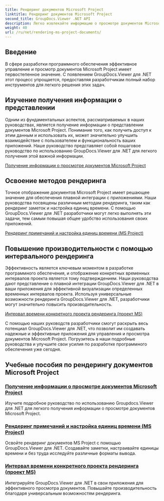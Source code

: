 ```yaml
---
title: Рендеринг документов Microsoft Project
linktitle: Рендеринг документов Microsoft Project
second_title: GroupDocs.Viewer .NET API
description: Легко извлекайте информацию о просмотре документов Microsoft Project с помощью GroupDocs.Viewer для .NET. Повышайте производительность благодаря универсальным возможностям рендеринга.
weight: 40
url: /ru/net/rendering-ms-project-documents/
---
```

## Введение

В сфере разработки программного обеспечения эффективное управление и просмотр документов Microsoft Project имеет первостепенное значение. С появлением GroupDocs.Viewer для .NET этот процесс упрощается, предоставляя разработчикам полный набор инструментов для легкого решения этих задач.

## Изучение получения информации о представлении
Одним из фундаментальных аспектов, рассматриваемых в наших руководствах, является получение информации о представлении документов Microsoft Project. Понимание того, как получить доступ к этим данным и использовать их, может значительно улучшить взаимодействие с пользователем и функциональность ваших приложений. Наше руководство представляет собой пошаговое руководство по использованию GroupDocs.Viewer для .NET для легкого получения этой важной информации.

[Получение информации о просмотре документов Microsoft Project](./get-view-info-ms-project/)

## Освоение методов рендеринга
Точное отображение документов Microsoft Project имеет решающее значение для обеспечения плавной интеграции с приложениями. Наши руководства посвящены различным методам рендеринга, таким как рендеринг заметок и настройка единиц времени. С помощью GroupDocs.Viewer для .NET разработчики могут легко выполнять эти задачи, тем самым повышая общее удобство использования своих приложений.

[Рендеринг примечаний и настройка единиц времени (MS Project)](./render-notes-and-adjust-time-ms-project/)

## Повышение производительности с помощью интервального рендеринга
Эффективность является ключевым моментом в разработке программного обеспечения, и отображение конкретных временных интервалов проекта является тому подтверждением. Наши руководства дают представление о плавной интеграции GroupDocs.Viewer для .NET в ваши приложения для эффективной визуализации определенных временных интервалов проекта. Используя универсальные возможности рендеринга GroupDocs.Viewer для .NET, разработчики могут значительно повысить производительность.

[Интервал времени конкретного проекта рендеринга (проект MS)](./render-project-time-interval-ms-project/)

С помощью наших руководств разработчики смогут раскрыть весь потенциал GroupDocs.Viewer для .NET, что позволит им создавать надежные и эффективные приложения для управления и просмотра документов Microsoft Project. Погрузитесь в наши подробные руководства и улучшите свои усилия по разработке программного обеспечения уже сегодня.
## Учебные пособия по рендерингу документов Microsoft Project
### [Получение информации о просмотре документов Microsoft Project](./get-view-info-ms-project/)
Изучите подробное руководство по использованию Groupdocs.Viewer для .NET для легкого получения информации о просмотре документов Microsoft Project.
### [Рендеринг примечаний и настройка единиц времени (MS Project)](./render-notes-and-adjust-time-ms-project/)
Освойте рендеринг документов MS Project с помощью GroupDocs.Viewer для .NET. Создавайте заметки, настраивайте единицы времени и без труда исследуйте различные форматы вывода.
### [Интервал времени конкретного проекта рендеринга (проект MS)](./render-project-time-interval-ms-project/)
Интегрируйте GroupDocs.Viewer для .NET в свои приложения для эффективного просмотра документов. Повышайте производительность благодаря универсальным возможностям рендеринга.